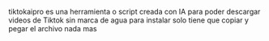 tiktokaipro es una herramienta o script creada con IA para poder descargar videos de Tiktok sin marca de agua
para instalar solo tiene que copiar y pegar el archivo 
nada mas
